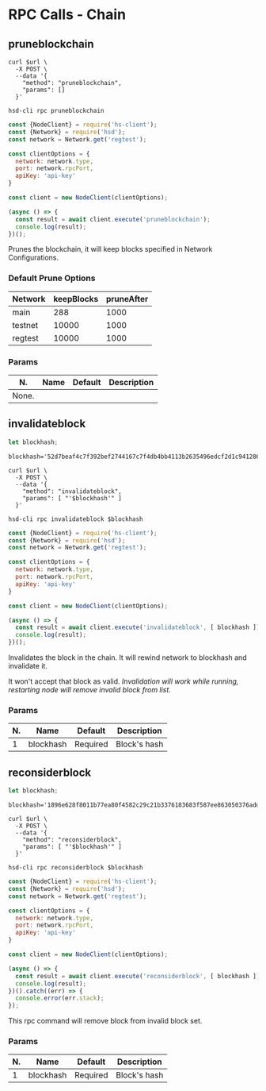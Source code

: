 # RPC Calls - Chain

## pruneblockchain

```shell--curl
curl $url \
  -X POST \
  --data '{
    "method": "pruneblockchain",
    "params": []
  }'
```

```shell--cli
hsd-cli rpc pruneblockchain
```

```javascript
const {NodeClient} = require('hs-client');
const {Network} = require('hsd');
const network = Network.get('regtest');

const clientOptions = {
  network: network.type,
  port: network.rpcPort,
  apiKey: 'api-key'
}

const client = new NodeClient(clientOptions);

(async () => {
  const result = await client.execute('pruneblockchain');
  console.log(result);
})();
```

Prunes the blockchain, it will keep blocks specified in Network Configurations.

### Default Prune Options
Network | keepBlocks | pruneAfter
------- | -------    | -------
main    | 288        | 1000
testnet | 10000      | 1000
regtest | 10000      | 1000

### Params
N. | Name | Default |  Description
--------- | --------- | --------- | -----------
None. |



## invalidateblock

```javascript
let blockhash;
```

```shell--vars
blockhash='52d7beaf4c7f392bef2744167c7f4db4bb4113b2635496edcf2d1c94128696aa';
```

```shell--curl
curl $url \
  -X POST \
  --data '{
    "method": "invalidateblock",
    "params": [ "'$blockhash'" ]
  }'
```

```shell--cli
hsd-cli rpc invalidateblock $blockhash
```

```javascript
const {NodeClient} = require('hs-client');
const {Network} = require('hsd');
const network = Network.get('regtest');

const clientOptions = {
  network: network.type,
  port: network.rpcPort,
  apiKey: 'api-key'
}

const client = new NodeClient(clientOptions);

(async () => {
  const result = await client.execute('invalidateblock', [ blockhash ]);
  console.log(result);
})();
```


Invalidates the block in the chain.
It will rewind network to blockhash and invalidate it.

It won't accept that block as valid.
*Invalidation will work while running, restarting node will remove invalid block from list.*

### Params
N. | Name | Default |  Description
--------- | --------- | --------- | -----------
1 | blockhash | Required | Block's hash



## reconsiderblock

```javascript
let blockhash;
```

```shell--vars
blockhash='1896e628f8011b77ea80f4582c29c21b3376183683f587ee863050376add3891'
```

```shell--curl
curl $url \
  -X POST \
  --data '{
    "method": "reconsiderblock",
    "params": [ "'$blockhash'" ]
  }'
```

```shell--cli
hsd-cli rpc reconsiderblock $blockhash
```

```javascript
const {NodeClient} = require('hs-client');
const {Network} = require('hsd');
const network = Network.get('regtest');

const clientOptions = {
  network: network.type,
  port: network.rpcPort,
  apiKey: 'api-key'
}

const client = new NodeClient(clientOptions);

(async () => {
  const result = await client.execute('reconsiderblock', [ blockhash ]);
  console.log(result);
})().catch((err) => {
  console.error(err.stack);
});
```

This rpc command will remove block from invalid block set.

### Params
N. | Name | Default |  Description
--------- | --------- | --------- | -----------
1 | blockhash | Required | Block's hash
